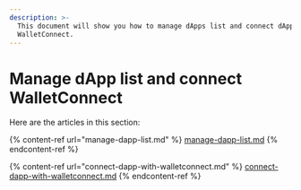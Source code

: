 ```yaml
---
description: >-
  This document will show you how to manage dApps list and connect dApp with
  WalletConnect.
---
```


# Manage dApp list and connect WalletConnect

Here are the articles in this section:

{% content-ref url="manage-dapp-list.md" %}
[manage-dapp-list.md](manage-dapp-list.md)
{% endcontent-ref %}

{% content-ref url="connect-dapp-with-walletconnect.md" %}
[connect-dapp-with-walletconnect.md](connect-dapp-with-walletconnect.md)
{% endcontent-ref %}
